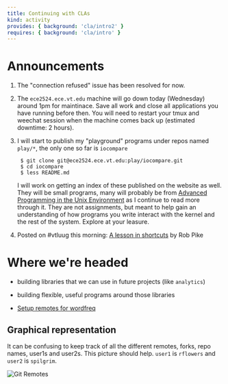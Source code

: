 ```yaml
---
title: Continuing with CLAs
kind: activity
provides: { background: 'cla/intro2' }
requires: { background: 'cla/intro' }
---
```


# Announcements

1. The "connection refused" issue has been resolved for now.

1. The `ece2524.ece.vt.edu` machine will go down today (Wednesday)
   around 1pm for maintinace.  Save all work and close all
   applications you have running before then. You will need to restart
   your tmux and weechat session when the machine comes back up
   (estimated downtime: 2 hours).

2. I will start to publish my "playground" programs under repos named
  `play/*`, the only one so far is `iocompare`
  
        $ git clone git@ece2524.ece.vt.edu:play/iocompare.git
        $ cd iocompare
        $ less README.md
  
   I will work on getting an index of these published on the website as
  well.  They will be small programs, many will probably be from
  [Advanced Programming in the Unix Environment](http://www.apuebook.com/code3e.html)
  as I continue to read more through it. They are not assignments, but
  meant to help gain an understanding of how programs you write
  interact with the kernel and the rest of the system. Explore at your
  leasure.

3. Posted on #vtluug this morning:
   [A lesson in shortcuts](https://plus.google.com/u/0/+RobPikeTheHuman/posts/R58WgWwN9jp)
   by Rob Pike

# Where we're headed

  - building libraries that we can use in future projects (like
    `analytics`)
  - building flexible, useful programs around those libraries

- [Setup remotes for wordfreq](/reading/wordfreq_gitsetup/)

## Graphical representation

It can be confusing to keep track of all the different remotes, forks, repo names, user1s and user2s.  This picture should help.  `user1` is `rflowers` and `user2` is `spilgrim`.

![Git Remotes](/assets/images/git_remotes.svg "remote associations")
